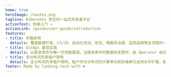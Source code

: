 ```yaml
---
home: true
heroImage: /nautes.png
tagline: Kubernets 原生的一站式开发者平台
actionText: 快速入门 →
actionLink: /guide/user-guide/introduction
features:
- title: 开箱即用
  details: 覆盖敏捷开发、CI/CD、自动化测试、安全、微服务治理、监控运维等全流程的一站式开发者平台
- title: GitOps 最佳实践
  details: 以版本库作为唯一可信数据源。当版本库中的数据有变更时，由 Operator 自动识别变更并向 Kubernetes 集群做增量更新
- title: 全分布式的多租户架构
  details: 全分布式的多租户架构，租户作为分布式的计算单元和存储单元支持水平扩展，租户所管理的资源同样支持水平扩展
footer: Made by lanbing.tech with ❤️
---
```

